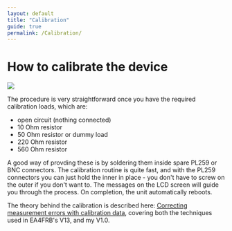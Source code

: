 ```yaml
---
layout: default
title: "Calibration"
guide: true
permalink: /Calibration/
---
```

# How to calibrate the device
<img src= 'https://github.com/G1OJS/G1OJS-MR300-SARK100-Firmware/assets/img/Calibration%20PL259s%20640px.png'></img>

The procedure is very straightforward once you have the required calibration loads, which are:
  - open circuit (nothing connected)
  - 10 Ohm resistor
  - 50 Ohm resistor or dummy load
  - 220 Ohm resistor
  - 560 Ohm resistor

A good way of provding these is by soldering them inside spare PL259 or BNC connectors. The calibration routine is quite fast, and with the PL259 connectors you can just hold the inner in place - you don't have to screw on the outer if you don't want to. The messages on the LCD screen will guide you through the process. On completion, the unit automatically reboots.

The theory behind the calibration is described here: [Correcting measurement errors with calibration data](https://g1ojs.github.io/G1OJS-MR300-SARK100-Firmware/CorrectingMeasurementErrors/), covering both the techniques used in EA4FRB's V13, and my V1.0.


